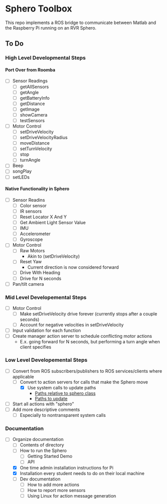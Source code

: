 # Sphero Toolbox
This repo implements a ROS bridge to communicate between Matlab and the Raspberry Pi running on an RVR Sphero.

## To Do
### High Level Developmental Steps
#### Port Over from Roomba
- [ ] Sensor Readings
    - [ ] getAllSensors
    - [ ] getAngle
    - [ ] getBatteryInfo
    - [ ] getDistance	
    - [ ] getImage
    - [ ] showCamera
    - [ ] testSensors
- [ ] Motor Control
    - [ ] setDriveVelocity
    - [ ] setDriveVelocityRadius
    - [ ] moveDistance
    - [ ] setTurnVelocity
    - [ ] stop
    - [ ] turnAngle
- [ ] Beep
- [ ] songPlay
- [ ] setLEDs
#### Native Functionality in Sphero
- [ ] Sensor Readins
    - [ ] Color sensor
    - [ ] IR sensors
    - [ ] Reset Locator X And Y
    - [ ] Get Ambient Light Sensor Value
    - [ ] IMU
    - [ ] Accelerometer
    - [ ] Gyroscope
- [ ] Motor Control
    - [ ] Raw Motors
        * Akin to (setDriveVelocity)
    - [ ] Reset Yaw
        * Current direction is now considered forward
    - [ ] Drive With Heading
    - [ ] Drive for N seconds
- [ ] Pan/tilt camera
### Mid Level Developemental Steps
- [ ] Motor Control
    - [ ] Make setDriveVelocity drive forever (currently stops after a couple seconds)
    - [ ] Account for negative velocities in setDriveVelocity
- [ ] Input validation for each function
- [ ] Create manager action server to schedule conflicting motor actions
    * E.x. going forward for N seconds, but performing a turn angle when client specifies
### Low Level Developemental Steps
- [ ] Convert from ROS subscribers/publishers to ROS services/clients where applicable
    - [ ] Convert to action servers for calls that make the Sphero move
        - [x] Use system calls to update paths
            * [Paths relative to sphero class](https://www.mathworks.com/matlabcentral/answers/250997-how-to-use-relative-path-to-use-matlab-file-in-another-computer)
            * [Paths to update](https://www.mathworks.com/help/ros/ug/ros-custom-message-support.html)
- [ ] Start all actions with "sphero"
- [ ] Add more descriptive comments
    - [ ] Especially to nontransparent system calls
### Documentation
- [ ] Organize documentation
    - [ ] Contents of directory
    - [ ] How to run the Sphero
        - [ ] Getting Started Demo
        - [ ] API
    - [x] One time admin installation instructions for Pi
    - [x] Installation every student needs to do on their local machine
    - [ ] Dev documentation
        - [ ] How to add more actions
        - [ ] How to report more sensors
        - [ ] Using Linux for action message generation
